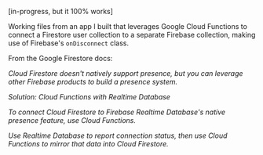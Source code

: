 [in-progress, but it 100% works]

Working files from an app I built that leverages Google Cloud Functions to connect a Firestore user collection to a separate Firebase collection, making use of Firebase's `onDisconnect` class.

From the Google Firestore docs: 

*Cloud Firestore doesn't natively support presence, but you can leverage other Firebase products to build a presence system.*

*Solution: Cloud Functions with Realtime Database*

*To connect Cloud Firestore to Firebase Realtime Database's native presence feature, use Cloud Functions.*

*Use Realtime Database to report connection status, then use Cloud Functions to mirror that data into Cloud Firestore.*

